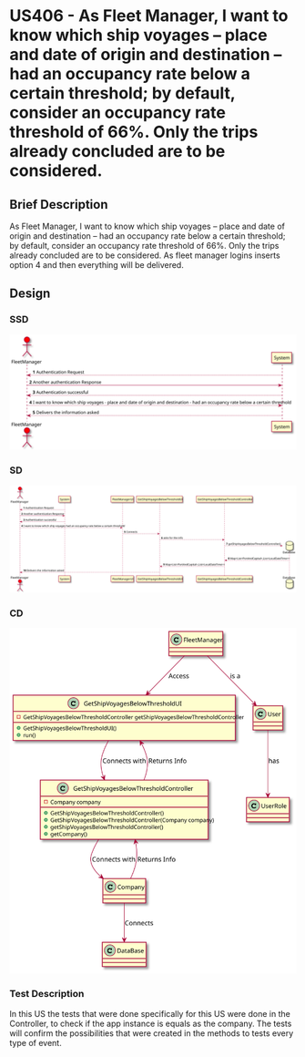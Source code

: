 # US406 - As Fleet Manager, I want to know which ship voyages – place and date of origin and destination – had an occupancy rate below a certain threshold; by default, consider an occupancy rate threshold of 66%. Only the trips already concluded are to be considered.

## Brief Description

As Fleet Manager,  I want to know which ship voyages – place and date of origin
and destination – had an occupancy rate below a certain threshold; by default, consider an
occupancy rate threshold of 66%. Only the trips already concluded are to be considered.
As fleet manager logins inserts option 4 and then everything will be delivered.

## Design

### SSD

![](ssd.svg)

### SD

![](sd.svg)

### CD

![](cd.svg)

### Test Description

In this US the tests that were done specifically for this US were done in the Controller, to check if the app instance is equals as the company.
The tests will confirm the possibilities that were created in the methods to tests every type of event.